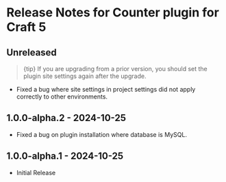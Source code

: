 # Release Notes for Counter plugin for Craft 5

## Unreleased

> {tip} If you are upgrading from a prior version, you should set the plugin site settings again after the upgrade.

- Fixed a bug where site settings in project settings did not apply correctly to other environments.

## 1.0.0-alpha.2 - 2024-10-25

- Fixed a bug on plugin installation where database is MySQL.

## 1.0.0-alpha.1 - 2024-10-25

- Initial Release